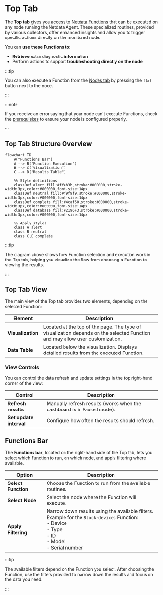 # Top Tab

The **Top tab** gives you access to [Netdata Functions](/docs/top-monitoring-netdata-functions.md) that can be executed on any node running the Netdata Agent. These specialized routines, provided by various collectors, offer enhanced insights and allow you to trigger specific actions directly on the monitored node.

You can **use these Functions to**:

- **Retrieve** extra diagnostic **information**
- Perform actions to support **troubleshooting directly on the node**

:::tip

You can also execute a Function from the [Nodes tab](/docs/dashboards-and-charts/nodes-tab.md) by pressing the `f(x)` button next to the node.

:::

:::note

If you receive an error saying that your node can’t execute Functions, check the [prerequisites](/docs/top-monitoring-netdata-functions.md) to ensure your node is configured properly.

:::

## Top Tab Structure Overview

```mermaid
flowchart TD
    A("Functions Bar")
    A --> B("Function Execution")
    B --> C("Visualization")
    C --> D("Results Table")

    %% Style definitions
    classDef alert fill:#ffeb3b,stroke:#000000,stroke-width:3px,color:#000000,font-size:14px
    classDef neutral fill:#f9f9f9,stroke:#000000,stroke-width:3px,color:#000000,font-size:14px
    classDef complete fill:#4caf50,stroke:#000000,stroke-width:3px,color:#000000,font-size:14px
    classDef database fill:#2196F3,stroke:#000000,stroke-width:3px,color:#000000,font-size:14px

    %% Apply styles
    class A alert
    class B neutral
    class C,D complete
```

:::tip

The diagram above shows how Function selection and execution work in the Top tab, helping you visualize the flow from choosing a Function to viewing the results.

:::

## Top Tab View

The main view of the Top tab provides two elements, depending on the selected Function:

| Element           | Description                                                                                                                  |
|-------------------|------------------------------------------------------------------------------------------------------------------------------|
| **Visualization** | Located at the top of the page. The type of visualization depends on the selected Function and may allow user customization. |
| **Data Table**    | Located below the visualization. Displays detailed results from the executed Function.                                       |

### View Controls

You can control the data refresh and update settings in the top right-hand corner of the view:

| Control                 | Description                                                              |
|-------------------------|--------------------------------------------------------------------------|
| **Refresh results**     | Manually refresh results (works when the dashboard is in `Paused` mode). |
| **Set update interval** | Configure how often the results should refresh.                          |

## Functions Bar

The **Functions bar**, located on the right-hand side of the Top tab, lets you select which Function to run, on which node, and apply filtering where available.

| Option              | Description                                                                                                                                                                  |
|---------------------|------------------------------------------------------------------------------------------------------------------------------------------------------------------------------|
| **Select Function** | Choose the Function to run from the available routines.                                                                                                                      |
| **Select Node**     | Select the node where the Function will execute.                                                                                                                             |
| **Apply Filtering** | Narrow down results using the available filters.  <br/> Example for the `Block-devices` Function: <br/> - Device <br/> - Type <br/> - ID <br/> - Model <br/> - Serial number |

:::tip

The available filters depend on the Function you select. After choosing the Function, use the filters provided to narrow down the results and focus on the data you need.

:::